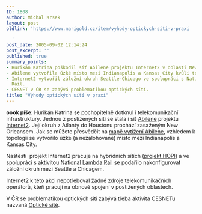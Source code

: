```yaml
---
ID: 1808
author: Michal Krsek
layout: post
oldlink: 'https://www.marigold.cz/item/vyhody-optickych-siti-v-praxi

  '
post_date: 2005-09-02 12:14:24
post_excerpt: ''
published: true
summary_points:
- Hurikán Katrina poškodil síť Abilene projektu Internet2 v oblasti New Orleans.
- Abilene vytvořila úzké místo mezi Indianapolis a Kansas City kvůli topologii.
- Internet2 vytvořil záložní okruh Seattle-Chicago ve spolupráci s National Lambda
  Rail.
- CESNET v ČR se zabývá problematikou optických sítí.
title: "Výhody optických sítí v praxi"
---
```


<p><b>oook píše</b>: Hurikán Katrina se pochopitelně
dotknul i telekomunikační infrastruktury. Jednou z postižených sítí se
stala i síť <a href="http://abilene.internet2.edu/" >Abilene</a> projektu <a href="http://www.internet2.edu/">Internet2</a>. Její okruh z Atlanty do
Houstonu prochází zasaženým New Orleansem. Jak se můžete přesvědčit na <a href="http://loadrunner.uits.iu.edu/weathermaps/abilene/abilene.html">mapě vytížení Abilene</a>, vzhledem k topologii se vytvořilo úzké (a nezálohované) místo mezi Indianapolis a Kansas City. </p>

<p>Naštěstí&nbsp; projekt Internet2 pracuje na hybridních sítích (<a href="http://networks.internet2.edu/hopi/">projekt HOPI</a>)
a ve spolupráci s aktivitou <a href="http://www.nlr.net/">National Lambda Rail</a> se podařilo nakonfigurovat záložní okruh mezi Seattle a Chicagem.</p>

<p>Internet2 k této akci nepotřeboval žádné zdroje telekomunikačních
operátorů, kteří pracují na obnově spojení v postižených oblastech.</p>

<p>V ČR se problematikou optických sítí zabývá třeba aktivita CESNETu nazvaná <a href="http://www.cesnet.cz/projekt/01/">Optické sítě</a>.</p>